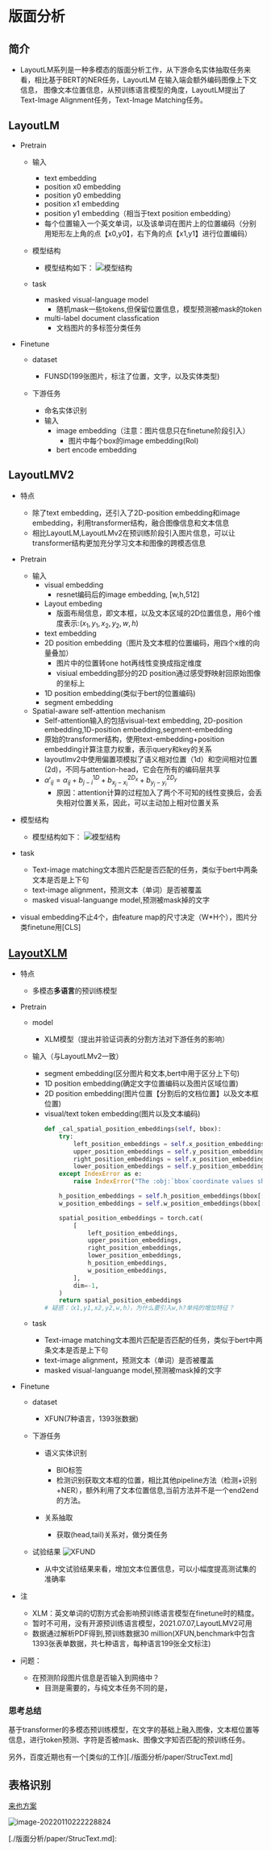# 版面分析

## 简介
* LayoutLM系列是一种多模态的版面分析工作，从下游命名实体抽取任务来看，相比基于BERT的NER任务，LayoutLM 在输入端会额外编码图像上下文信息，
  图像文本位置信息，从预训练语言模型的角度，LayoutLM提出了Text-Image Alignment任务，Text-Image Matching任务。

## LayoutLM

* Pretrain
  * 输入
    * text embedding
    * position x0 embedding
    * position y0 embedding
    * position x1 embedding
    * position y1 embedding（相当于text position embedding）
    * 每个位置输入一个英文单词，以及该单词在图片上的位置编码（分别用矩形左上角的点【x0,y0】，右下角的点【x1,y1】进行位置编码）
  * 模型结构
    * 模型结构如下：
        ![模型结构](data/LayoutLM.png)    

  * task
    * masked visual-language model
      * 随机mask一些tokens,但保留位置信息，模型预测被mask的token
    * multi-label document classfication
      * 文档图片的多标签分类任务
  
* Finetune
  * dataset
    * FUNSD(199张图片，标注了位置，文字，以及实体类型)
  
  * 下游任务
    * 命名实体识别
    * 输入
      * image embedding（注意：图片信息只在finetune阶段引入）
        * 图片中每个box的image embedding(RoI)
      * bert encode embedding
  
        
## LayoutLMV2

* 特点
  * 除了text embedding，还引入了2D-position embedding和image embedding，利用transformer结构，融合图像信息和文本信息
  * 相比LayoutLM,LayoutLMv2在预训练阶段引入图片信息，可以让transformer结构更加充分学习文本和图像的跨模态信息
* Pretrain
  
  * 输入
    * visual embedding
      * resnet编码后的image embedding, [w,h,512]
    * Layout embeding
      * 版面布局信息，即文本框，以及文本区域的2D位置信息，用6个维度表示:$(x_1,y_1,x_2,y_2,w,h)$
    * text embedding 
    * 2D position embedding（图片及文本框的位置编码，用四个x维的向量叠加）
      * 图片中的位置转one hot再线性变换成指定维度
      * visiual embedding部分的2D position通过感受野映射回原始图像的坐标上
    * 1D position embedding(类似于bert的位置编码)
    * segment embedding
  * Spatial-aware self-attention mechanism
    * Self-attention输入的包括visual-text embedding, 2D-position embedding,1D-position embedding,segment-embedding
    * 原始的transformer结构，使用text-embedding+position embedding计算注意力权重，表示query和key的关系
    * layoutlmv2中使用偏置项模拟了语义相对位置（1d）和空间相对位置(2d)，不同与attention-head，它会在所有的编码层共享
    * $\alpha'_{ij}=\alpha_{ij}+b^{1D}_{j-i}+b^{2D_x}_{x_j-x_i}+b^{2D_y}_{y_j-y_i}$​
      * 原因：attention计算的过程加入了两个不可知的线性变换后，会丢失相对位置关系，因此，可以主动加上相对位置关系
 * 模型结构
    * 模型结构如下：
        ![模型结构](data/LayoutLMv2.png)  
  * task
      * Text-image matching文本图片匹配是否匹配的任务，类似于bert中两条文本是否是上下句
      * text-image alignment，预测文本（单词）是否被覆盖
      * masked visual-languange model,预测被mask掉的文字
  * visual embedding不止4个，由feature map的尺寸决定（W*H个），图片分类finetune用[CLS]

## [LayoutXLM](https://github.com/microsoft/unilm/tree/master/layoutxlm)

* 特点
  * 多模态**多语言**的预训练模型

* Pretrain

  * model
    * XLM模型（提出并验证词表的分割方法对下游任务的影响）
    
  * 输入（与LayoutLMv2一致）
    * segment embedding(区分图片和文本,bert中用于区分上下句) 
    * 1D position embedding(确定文字位置编码以及图片区域位置)
    * 2D position embedding(图片位置【分割后的文档位置】以及文本框位置)
    * visual/text token embedding(图片以及文本编码)
        ```python
       def _cal_spatial_position_embeddings(self, bbox):
            try:
                left_position_embeddings = self.x_position_embeddings(bbox[:, :, 0])
                upper_position_embeddings = self.y_position_embeddings(bbox[:, :, 1])
                right_position_embeddings = self.x_position_embeddings(bbox[:, :, 2])
                lower_position_embeddings = self.y_position_embeddings(bbox[:, :, 3])
            except IndexError as e:
                raise IndexError("The :obj:`bbox`coordinate values should be within 0-1000 range.")
       
            h_position_embeddings = self.h_position_embeddings(bbox[:, :, 3] - bbox[:, :, 1])
            w_position_embeddings = self.w_position_embeddings(bbox[:, :, 2] - bbox[:, :, 0])
       
            spatial_position_embeddings = torch.cat(
                [
                    left_position_embeddings,
                    upper_position_embeddings,
                    right_position_embeddings,
                    lower_position_embeddings,
                    h_position_embeddings,
                    w_position_embeddings,
                ],
                dim=-1,
            )
            return spatial_position_embeddings
        # 疑惑：（x1,y1,x2,y2,w,h），为什么要引入w,h?单纯的增加特征？
       ```
    
  * task
      * Text-image matching文本图片匹配是否匹配的任务，类似于bert中两条文本是否是上下句
      * text-image alignment，预测文本（单词）是否被覆盖
      * masked visual-languange model,预测被mask掉的文字

* Finetune
  * dataset
    * XFUN(7种语言，1393张数据)

  * 下游任务
      * 语义实体识别
        * BIO标签
        * 检测识别获取文本框的位置，相比其他pipeline方法（检测+识别+NER），额外利用了文本位置信息,当前方法并不是一个end2end的方法。
        
      * 关系抽取
        * 获取(head,tail)关系对，做分类任务
  * 试验结果
    ![XFUND](data/XFUND.png)
    * 从中文试验结果来看，增加文本位置信息，可以小幅度提高测试集的准确率
      

* 注
  * XLM：英文单词的切割方式会影响预训练语言模型在finetune时的精度。
  * 暂时不可用，没有开源预训练语言模型，2021.07.07,LayoutLMV2可用
  * 数据通过解析PDF得到,预训练数据30 million(XFUN,benchmark中包含1393张表单数据，共七种语言，每种语言199张全文标注)

* 问题：

  * 在预测阶段图片信息是否输入到网络中？
    * 目测是需要的，与纯文本任务不同的是，

### 思考总结

基于transformer的多模态预训练模型，在文字的基础上融入图像，文本框位置等信息，进行token预测、字符是否被mask、图像文字知否匹配的预训练任务。

另外，百度近期也有一个[类似的工作][./版面分析/paper/StrucText.md]



## 表格识别

[来也方案](https://mp.weixin.qq.com/s/BS4sBV_Y47p4PgHJhOEFlw)

![image-20220110222228824](版面分析.assets/image-20220110222228824.png)

[./版面分析/paper/StrucText.md]: